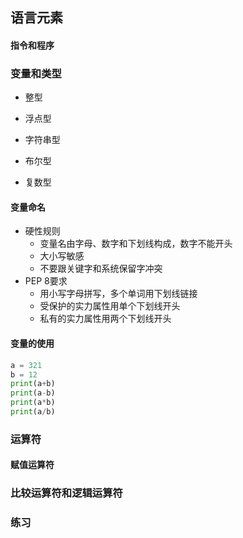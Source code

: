 ## 语言元素

#### 指令和程序

### 变量和类型

- 整型

- 浮点型

- 字符串型

- 布尔型

- 复数型

#### 变量命名

- 硬性规则
    - 变量名由字母、数字和下划线构成，数字不能开头
    - 大小写敏感
    - 不要跟关键字和系统保留字冲突
- PEP 8要求
    - 用小写字母拼写，多个单词用下划线链接
    - 受保护的实力属性用单个下划线开头
    - 私有的实力属性用两个下划线开头

#### 变量的使用

```Python
a = 321
b = 12
print(a+b)
print(a-b)
print(a*b)
print(a/b)
```

### 运算符

#### 赋值运算符

### 比较运算符和逻辑运算符

### 练习
